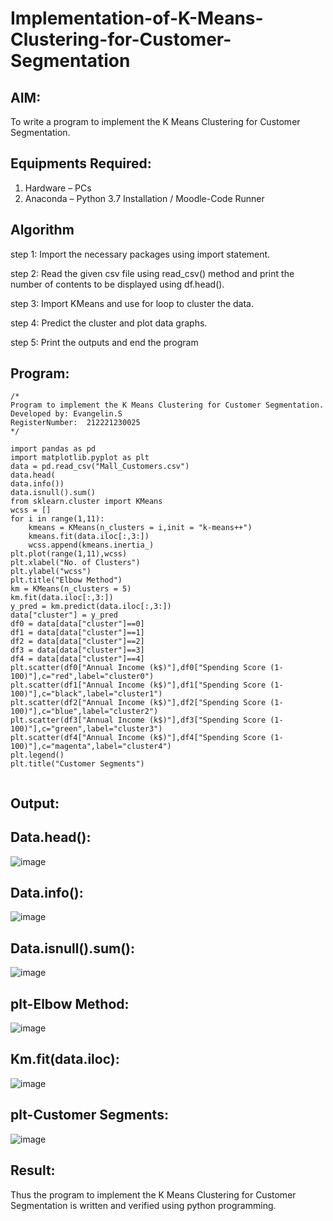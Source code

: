 # Implementation-of-K-Means-Clustering-for-Customer-Segmentation

## AIM:
To write a program to implement the K Means Clustering for Customer Segmentation.

## Equipments Required:
1. Hardware – PCs
2. Anaconda – Python 3.7 Installation / Moodle-Code Runner

## Algorithm

step 1:
Import the necessary packages using import statement.

step 2:
Read the given csv file using read_csv() method and print the number of contents to be displayed using df.head().

step 3:
Import KMeans and use for loop to cluster the data.

step 4:
Predict the cluster and plot data graphs.

step 5:
Print the outputs and end the program
## Program:
```
/*
Program to implement the K Means Clustering for Customer Segmentation.
Developed by: Evangelin.S
RegisterNumber:  212221230025
*/

import pandas as pd
import matplotlib.pyplot as plt
data = pd.read_csv("Mall_Customers.csv")
data.head(
data.info())
data.isnull().sum()
from sklearn.cluster import KMeans
wcss = []
for i in range(1,11):
    kmeans = KMeans(n_clusters = i,init = "k-means++")
    kmeans.fit(data.iloc[:,3:])
    wcss.append(kmeans.inertia_)
plt.plot(range(1,11),wcss)
plt.xlabel("No. of Clusters")
plt.ylabel("wcss")
plt.title("Elbow Method")
km = KMeans(n_clusters = 5)
km.fit(data.iloc[:,3:])
y_pred = km.predict(data.iloc[:,3:])
data["cluster"] = y_pred
df0 = data[data["cluster"]==0]
df1 = data[data["cluster"]==1]
df2 = data[data["cluster"]==2]
df3 = data[data["cluster"]==3]
df4 = data[data["cluster"]==4]
plt.scatter(df0["Annual Income (k$)"],df0["Spending Score (1-100)"],c="red",label="cluster0")
plt.scatter(df1["Annual Income (k$)"],df1["Spending Score (1-100)"],c="black",label="cluster1")
plt.scatter(df2["Annual Income (k$)"],df2["Spending Score (1-100)"],c="blue",label="cluster2")
plt.scatter(df3["Annual Income (k$)"],df3["Spending Score (1-100)"],c="green",label="cluster3")
plt.scatter(df4["Annual Income (k$)"],df4["Spending Score (1-100)"],c="magenta",label="cluster4")
plt.legend()
plt.title("Customer Segments")


```

## Output:
## Data.head():
![image](https://user-images.githubusercontent.com/94219798/172998945-8ca5fd53-6d3f-444f-8bc4-f053e31d5695.png)

## Data.info():
![image](https://user-images.githubusercontent.com/94219798/172998979-643c6e9c-c657-4ab2-a8c6-9c2d3518796c.png)

## Data.isnull().sum():
![image](https://user-images.githubusercontent.com/94219798/172999010-d809df8e-2cae-468d-b146-d2882d1a72aa.png)

## plt-Elbow Method:
![image](https://user-images.githubusercontent.com/94219798/172999044-bb39d7e8-68d4-4b8f-912f-7dd56483cc65.png)

## Km.fit(data.iloc):
![image](https://user-images.githubusercontent.com/94219798/172999074-4c0c0b0f-30fe-44aa-bda8-bae86592d599.png)

## plt-Customer Segments:
![image](https://user-images.githubusercontent.com/94219798/172999120-8bf86671-eea1-4372-9b65-7ca58f832bad.png)


## Result:
Thus the program to implement the K Means Clustering for Customer Segmentation is written and verified using python programming.
